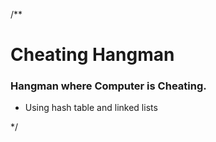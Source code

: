 /**
# Cheating Hangman

### Hangman where Computer is Cheating. 
 - Using hash table and linked lists

*/
